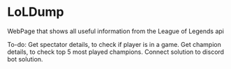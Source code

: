 # LoLDump
WebPage that shows all useful information from the League of Legends api


To-do:
Get spectator details, to check if player is in a game.
Get champion details, to check top 5 most played champions.
Connect solution to discord bot solution.

